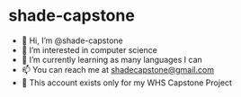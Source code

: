 # shade-capstone

- 👋 Hi, I’m @shade-capstone
- 👀 I’m interested in computer science
- 🌱 I’m currently learning as many languages I can
- 📫 You can reach me at shadecapstone@gmail.com
- 🏫 This account exists only for my WHS Capstone Project
